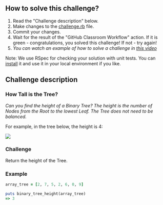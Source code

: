 ## How to solve this challenge?

1. Read the "Challenge description" below.
2. Make changes to the [challenge.rb](./challenge.rb) file.
3. Commit your changes.
4. Wait for the result of the "GitHub Classroom Workflow" action. If it is green - congratulations, you solved this challenge! If not - try again!
5. *You can watch an example of how to solve a challenge in [this video](https://microverse.pathwright.com/library/fast-track-algorithms-data-structures/69123/path/step/113963868/)*

Note: We use RSpec for checking your solution with unit tests. You can [install](https://github.com/rspec/rspec) it and use it in your local environment if you like.


## Challenge description
### How Tall is the Tree?
_Can you find the height of a Binary Tree? The height is the number of Nodes from the Root to the lowest Leaf. The Tree does not need to be balanced._

For example, in the tree below, the height is 4:

![](https://github.com/microverse-students/How-Tall-is-the-Tree-/blob/main/how_tall.png)

### Challenge
Return the height of the Tree.

### Example
```ruby
array_tree = [2, 7, 5, 2, 6, 0, 9]

puts binary_tree_height(array_tree)
=> 3
```
